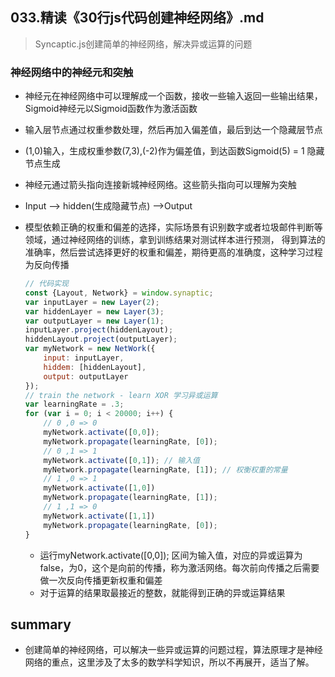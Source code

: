 ## **033.精读《30行js代码创建神经网络》.md**

> Syncaptic.js创建简单的神经网络，解决异或运算的问题

### 神经网络中的神经元和突触

- 神经元在神经网络中可以理解成一个函数，接收一些输入返回一些输出结果，Sigmoid神经元以Sigmoid函数作为激活函数

- 输入层节点通过权重参数处理，然后再加入偏差值，最后到达一个隐藏层节点

- (1,0)输入，生成权重参数(7,3),(-2)作为偏差值，到达函数Sigmoid(5) = 1 隐藏节点生成

- 神经元通过箭头指向连接新城神经网络。这些箭头指向可以理解为突触

- Input --> hidden(生成隐藏节点) -->Output

- 模型依赖正确的权重和偏差的选择，实际场景有识别数字或者垃圾邮件判断等领域，通过神经网络的训练，拿到训练结果对测试样本进行预测， 得到算法的准确率，然后尝试选择更好的权重和偏差，期待更高的准确度，这种学习过程为反向传播

  ```js
  // 代码实现
  const {Layout, Network} = window.synaptic;
  var inputLayer = new Layer(2);
  var hiddenLayer = new Layer(3);
  var outputLayer = new Layer(1);
  inputLayer.project(hiddenLayout);
  hiddenLayout.project(outputLayer);
  var myNetwork = new NetWork({
      input: inputLayer,
      hiddem: [hiddenLayout],
      output: outputLayer
  });
  // train the network - learn XOR 学习异或运算
  var learningRate = .3;
  for (var i = 0; i < 20000; i++) {
      // 0 ,0 => 0
      myNetwork.activate([0,0]);
      myNetwork.propagate(learningRate, [0]);
      // 0 ,1 => 1
      myNetwork.activate([0,1]); // 输入值
      myNetwork.propagate(learningRate, [1]); // 权衡权重的常量
      // 1 ,0 => 1
      myNetwork.activate([1,0])
      myNetwork.propagate(learningRate, [1]);
      // 1 ,1 => 0
      myNetwork.activate([1,1])
      myNetwork.propagate(learningRate, [0]);
  }
  ```

  - 运行myNetwork.activate([0,0]); 区间为输入值，对应的异或运算为false，为0，这个是向前的传播，称为激活网络。每次前向传播之后需要做一次反向传播更新权重和偏差
  - 对于运算的结果取最接近的整数，就能得到正确的异或运算结果

## summary

- 创建简单的神经网络，可以解决一些异或运算的问题过程，算法原理才是神经网络的重点，这里涉及了太多的数学科学知识，所以不再展开，适当了解。